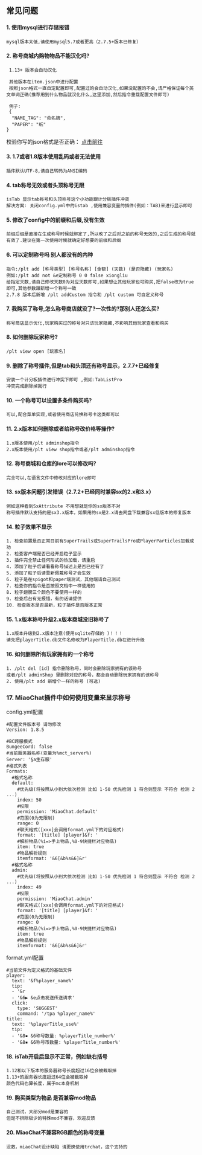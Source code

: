 ## 常见问题

#### 1. 使用mysql进行存储报错
```
mysql版本太低,请使用mysql5.7或者更高（2.7.5+版本已修复）
```
#### 2. 称号商城内购物物品不能汉化吗?

```
 1.13+ 版本会自动汉化
 
 其他版本在item.json中进行配置
 按照json格式一直自定配置即可,配置过的会自动汉化,如果没配置的不会,请严格保证每个英文单词正确(推荐用到什么物品就汉化什么,这里添加,然后指令重载配置文件即可)
 
 例子:
 {
  "NAME_TAG": "命名牌",
  "PAPER": "纸"
}
```

校验你写的json格式是否正确： [点击前往](https://www.json.cn/)

#### 3. 1.7或者1.8版本使用乱码或者无法使用

```
插件默认UTF-8,请自己转码为ANSI编码
```

#### 4. tab称号无效或者头顶称号无限

```
isTab 显示tab称号和头顶称号这个小功能跟计分板插件冲突
解决方案: 关闭config.yml中的istab ,使用兼容变量的插件(例如：TAB)来进行显示即可
```

#### 5. 修改了config中的前缀和后缀,没有生效

```
前缀后缀是直接在生成称号时候就绑定了,所以改了之后对之前的称号无效的,之后生成的称号就有效了.建议在第一次使用时候就确定好想要的前缀和后缀
```

#### 6. 可以定制称号吗 别人都没有的内种

```
指令:/plt add [称号类型] [称号名称] [金额] (天数) (是否隐藏) (玩家名)
例如:/plt add not &e定制称号 0 0 false xiongliu
给指定天数,请自己修改天数0为对应天数即可,如果想让其他玩家也可购买,把false改为true即可,其他参数跟新增一个称号一致
2.7.8 版本后新增 /plt addCustom 指令和 /plt custom 可自定义称号
```

#### 7. 我购买了称号,怎么称号商店就没了?一次性的?那别人还怎么买?

```
称号商店显示优化,玩家购买过的称号对只该玩家隐藏,不影响其他玩家查看和购买
```

#### 8. 如何删除玩家称号?

```
/plt view open [玩家名]
```

#### 9. 删除了称号插件,但是tab和头顶还有称号显示，2.7.7+已经修复

```
安装一个计分板插件进行冲突下即可 ,例如:TabListPro
冲突完成删除掉就行
```

#### 10. 一个称号可以设置多条件购买吗?

```
可以,配合菜单实现,或者使用商店兑换称号卡这类都可以
```

#### 11. 2.x版本如何删除或者给称号改价格等操作?

```
1.x版本使用/plt adminshop指令  
2.x版本使用/plt view shop指令或者/plt adminshop指令 
```

#### 12. 称号商城和仓库的lore可以修改吗?

```
完全可以,在语言文件中修改对应的lore即可
```

#### 13. sx版本问题引发错误（2.7.2+已经同时兼容sx的2.x和3.x）

```
例如这种看到SxAttribute 不用想就是你的sx版本不对
称号插件默认支持的是sx3.x版本，如果用的sx是2.x请去网盘下载兼容sx低版本的修复版本

```

#### 14. 粒子效果不显示

```
1. 检查前置是否正常目前有SuperTrails或SuperTrailsPro或PlayerParticles加载成功
2. 检查客户端是否已经开启粒子显示
3. 插件完全禁止任何形式的热加载，请重启
4. 添加了粒子后请看看称号描述上是否已经有了
5. 添加了粒子后请重新佩戴称号才会生效
6. 粒子是在spigot和paper端测试，其他端请自己测试
7. 检查你的指令是否按照文档中一样使用的
8. 粒子翅膀三个颜色不要使用一样的
9. 检查后台有无报错，有的话请提供
10. 检查版本是否最新，粒子插件是否版本正常
```

#### 15. 1.x版本称号升级2.x版本商城没旧称号了

```
1.x版本升级到2.x版本注意(使用sqlite存储的 )！！！   
请先把playerTitle.db文件名修改为PlayerTitle.db在进行升级
```

#### 16. 如何删除所有玩家拥有的一个称号

```
1. /plt del [id] 指令删除称号，同时会删除玩家拥有的该称号
或者/plt adminShop 里删除对应的称号，都会自动删除玩家拥有的该称号
2. 使用/plt add 新增个一样的称号 (可选)
```

### 17. MiaoChat插件中如何使用变量来显示称号
config.yml配置
```
#配置文件版本号 请勿修改
Version: 1.8.5

#BC跨服模式
BungeeCord: false
#当前服务器名称(变量为%mct_server%)
Server: '§a生存服'
#格式列表
Formats:
  #格式名称
  default: 
    #优先级(将按照从小到大依次检测 比如 1-50 优先检测 1 符合则显示 不符合 检测 2 ...)
    index: 50
    #权限
    permission: 'MiaoChat.default'
    #范围(0为无限制)
    range: 0
    #聊天格式([xxx]会调用format.yml下的对应格式)
    format: '[title] [player]&f: '
    #解析物品(%i=>手上物品,%0-9快捷栏对应物品)
    item: true
    #物品解析规则
    itemformat: '&6[&b%s&6]&r'
  #格式名称
  admin: 
    #优先级(将按照从小到大依次检测 比如 1-50 优先检测 1 符合则显示 不符合 检测 2 ...)
    index: 49
    #权限
    permission: 'MiaoChat.admin'
    #聊天格式([xxx]会调用format.yml下的对应格式)
    format: '[title] [player]&f: '
    #范围(0为无限制)
    range: 0
    #解析物品(%i=>手上物品,%0-9快捷栏对应物品)
    item: true
    #物品解析规则
    itemformat: '&6[&b%s&6]&r'
```
format.yml配置
```
#当前文件为定义格式的基础文件
player: 
  text: '&f%player_name%'
  tip: 
  - '&r
  - '&6▶ &e点击发送传送请求'
  click: 
    type: 'SUGGEST'
    command: '/tpa %player_name%'
title:
  text: '%playerTitle_use%'
  tip: 
  - '&8▪ &6称号数量: %playerTitle_number%'
  - '&8▪ &6称号币数量: %playerTitle_number%'
```

#### 18. isTab开启后显示不正常，例如缺右括号

```
1.12和以下版本的服务器称号长度超过16位会被截取掉
1.13+的服务器长度超过64位会被截取掉
颜色代码也算长度，属于mc本身机制
```

#### 19. 购买类型为物品 是否兼容mod物品

```
自己测试，大部分mod是兼容的
但是不排除极少的特殊mod不兼容，欢迎反馈
```

#### 20. MiaoChat不兼容RGB颜色的称号变量

```
没救，miaoChat设计缺陷 请更换使用trchat，这个支持的
```
